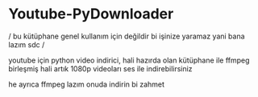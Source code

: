 # Youtube-PyDownloader
/
bu kütüphane genel kullanım için değildir
bi işinize yaramaz yani
bana lazım sdc
/

youtube için python video indirici, hali hazırda olan kütüphane ile ffmpeg birleşmiş hali
artık 1080p videoları ses ile indirebilirsiniz

he ayrıca ffmpeg lazım onuda indirin bi zahmet
